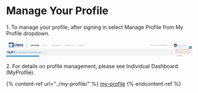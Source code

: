 # Manage Your Profile

1\. To manage your profile, after signing in select Manage Profile from My Profile dropdown.

![](../.gitbook/assets/ManageProfile.png)

2\. For details on profile management, please see Individual Dashboard (MyProfile).

{% content-ref url="../my-profile/" %}
[my-profile](../my-profile/)
{% endcontent-ref %}



